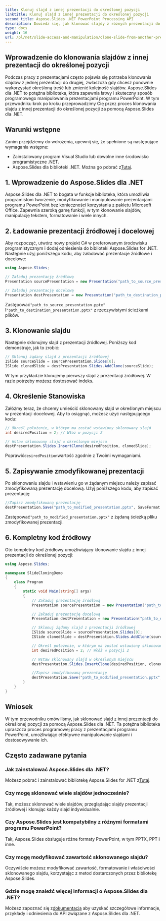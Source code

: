 ```yaml
---
title: Klonuj slajd z innej prezentacji do określonej pozycji
linktitle: Klonuj slajd z innej prezentacji do określonej pozycji
second_title: Aspose.Slides .NET PowerPoint Processing API
description: Dowiedz się, jak klonować slajdy z różnych prezentacji do określonej pozycji za pomocą Aspose.Slides dla .NET. Przewodnik krok po kroku z pełnym kodem źródłowym, obejmujący klonowanie slajdów, określanie pozycji i zapisywanie prezentacji.
type: docs
weight: 16
url: /pl/net/slide-access-and-manipulation/clone-slide-from-another-presentation-specified-position/
---
```


## Wprowadzenie do klonowania slajdów z innej prezentacji do określonej pozycji

Podczas pracy z prezentacjami często pojawia się potrzeba klonowania slajdów z jednej prezentacji do drugiej, zwłaszcza gdy chcesz ponownie wykorzystać określoną treść lub zmienić kolejność slajdów. Aspose.Slides dla .NET to potężna biblioteka, która zapewnia łatwy i skuteczny sposób programowego manipulowania prezentacjami programu PowerPoint. W tym przewodniku krok po kroku przeprowadzimy Cię przez proces klonowania slajdu z innej prezentacji do określonej pozycji za pomocą Aspose.Slides dla .NET.

## Warunki wstępne

Zanim przejdziemy do wdrożenia, upewnij się, że spełnione są następujące wymagania wstępne:

- Zainstalowany program Visual Studio lub dowolne inne środowisko programistyczne .NET.
-  Aspose.Slides dla biblioteki .NET. Można go pobrać z[Tutaj](https://releases.aspose.com/slides/net/).

## 1. Wprowadzenie do Aspose.Slides dla .NET

Aspose.Slides dla .NET to bogata w funkcje biblioteka, która umożliwia programistom tworzenie, modyfikowanie i manipulowanie prezentacjami programu PowerPoint bez konieczności korzystania z pakietu Microsoft Office. Zapewnia szeroką gamę funkcji, w tym klonowanie slajdów, manipulację tekstem, formatowanie i wiele innych.

## 2. Ładowanie prezentacji źródłowej i docelowej

Aby rozpocząć, utwórz nowy projekt C# w preferowanym środowisku programistycznym i dodaj odniesienia do biblioteki Aspose.Slides for .NET. Następnie użyj poniższego kodu, aby załadować prezentacje źródłowe i docelowe:

```csharp
using Aspose.Slides;

// Załaduj prezentację źródłową
Presentation sourcePresentation = new Presentation("path_to_source_presentation.pptx");

// Załaduj prezentację docelową
Presentation destPresentation = new Presentation("path_to_destination_presentation.pptx");
```

 Zastępować`"path_to_source_presentation.pptx"` I`"path_to_destination_presentation.pptx"` z rzeczywistymi ścieżkami plików.

## 3. Klonowanie slajdu

Następnie sklonujmy slajd z prezentacji źródłowej. Poniższy kod demonstruje, jak to zrobić:

```csharp
// Sklonuj żądany slajd z prezentacji źródłowej
ISlide sourceSlide = sourcePresentation.Slides[0];
ISlide clonedSlide = destPresentation.Slides.AddClone(sourceSlide);
```

W tym przykładzie klonujemy pierwszy slajd z prezentacji źródłowej. W razie potrzeby możesz dostosować indeks.

## 4. Określenie Stanowiska

Załóżmy teraz, że chcemy umieścić sklonowany slajd w określonym miejscu w prezentacji docelowej. Aby to osiągnąć, możesz użyć następującego kodu:

```csharp
// Określ położenie, w którym ma zostać wstawiony sklonowany slajd
int desiredPosition = 2; // Włóż w pozycji 2

// Wstaw sklonowany slajd w określonym miejscu
destPresentation.Slides.InsertClone(desiredPosition, clonedSlide);
```

 Poprawić`desiredPosition`wartość zgodnie z Twoimi wymaganiami.

## 5. Zapisywanie zmodyfikowanej prezentacji

Po sklonowaniu slajdu i wstawieniu go w żądanym miejscu należy zapisać zmodyfikowaną prezentację docelową. Użyj poniższego kodu, aby zapisać prezentację:

```csharp
//Zapisz zmodyfikowaną prezentację
destPresentation.Save("path_to_modified_presentation.pptx", SaveFormat.Pptx);
```

 Zastępować`"path_to_modified_presentation.pptx"` z żądaną ścieżką pliku zmodyfikowanej prezentacji.

## 6. Kompletny kod źródłowy

Oto kompletny kod źródłowy umożliwiający klonowanie slajdu z innej prezentacji do określonej pozycji:

```csharp
using Aspose.Slides;

namespace SlideCloningDemo
{
    class Program
    {
        static void Main(string[] args)
        {
            // Załaduj prezentację źródłową
            Presentation sourcePresentation = new Presentation("path_to_source_presentation.pptx");

            // Załaduj prezentację docelową
            Presentation destPresentation = new Presentation("path_to_destination_presentation.pptx");

            // Sklonuj żądany slajd z prezentacji źródłowej
            ISlide sourceSlide = sourcePresentation.Slides[0];
            ISlide clonedSlide = destPresentation.Slides.AddClone(sourceSlide);

            // Określ położenie, w którym ma zostać wstawiony sklonowany slajd
            int desiredPosition = 2; // Włóż w pozycji 2

            // Wstaw sklonowany slajd w określonym miejscu
            destPresentation.Slides.InsertClone(desiredPosition, clonedSlide);

            //Zapisz zmodyfikowaną prezentację
            destPresentation.Save("path_to_modified_presentation.pptx", SaveFormat.Pptx);
        }
    }
}
```

## Wniosek

W tym przewodniku omówiliśmy, jak sklonować slajd z innej prezentacji do określonej pozycji za pomocą Aspose.Slides dla .NET. Ta potężna biblioteka upraszcza proces programowej pracy z prezentacjami programu PowerPoint, umożliwiając efektywne manipulowanie slajdami i dostosowywanie ich.

## Często zadawane pytania

### Jak zainstalować Aspose.Slides dla .NET?

 Możesz pobrać i zainstalować bibliotekę Aspose.Slides for .NET z[Tutaj](https://releases.aspose.com/slides/net/).

### Czy mogę sklonować wiele slajdów jednocześnie?

Tak, możesz sklonować wiele slajdów, przeglądając slajdy prezentacji źródłowej i klonując każdy slajd indywidualnie.

### Czy Aspose.Slides jest kompatybilny z różnymi formatami programu PowerPoint?

Tak, Aspose.Slides obsługuje różne formaty PowerPoint, w tym PPTX, PPT i inne.

### Czy mogę modyfikować zawartość sklonowanego slajdu?

Oczywiście możesz modyfikować zawartość, formatowanie i właściwości sklonowanego slajdu, korzystając z metod dostarczonych przez bibliotekę Aspose.Slides.

### Gdzie mogę znaleźć więcej informacji o Aspose.Slides dla .NET?

 Możesz zapoznać się z[dokumentacja](https://reference.aspose.com/slides/net/) aby uzyskać szczegółowe informacje, przykłady i odniesienia do API związane z Aspose.Slides dla .NET.